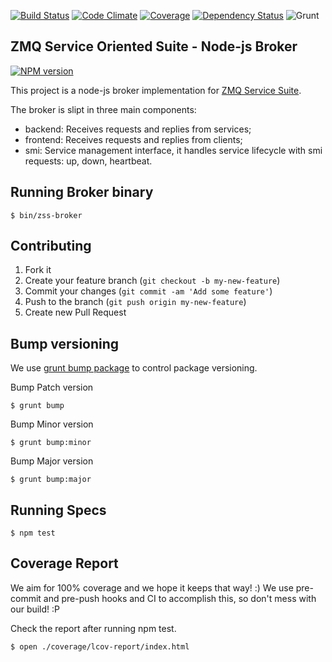 [![Build Status](https://travis-ci.org/pjanuario/zmq-service-suite-broker-js.svg?branch=master)](https://travis-ci.org/pjanuario/zmq-service-suite-broker-js)
[![Code Climate](https://codeclimate.com/github/pjanuario/zmq-service-suite-broker-js.png)](https://codeclimate.com/github/pjanuario/zmq-service-suite-broker-js)
[![Coverage](https://codeclimate.com/github/pjanuario/zmq-service-suite-broker-js/coverage.png)](https://codeclimate.com/github/pjanuario/zmq-service-suite-broker-js)
[![Dependency Status](https://gemnasium.com/pjanuario/zmq-service-suite-broker-js.svg)](https://gemnasium.com/pjanuario/zmq-service-suite-broker-js)
![Grunt](https://cdn.gruntjs.com/builtwith.png)

## ZMQ Service Oriented Suite - Node-js Broker

[![NPM version](https://badge.fury.io/js/zmq-service-suite-broker.svg)](http://badge.fury.io/js/zmq-service-suite-broker)

This project is a node-js broker implementation for [ZMQ Service Suite](http://pjanuario.github.io/zmq-service-suite-specs/).

The broker is slipt in three main components:
* backend: Receives requests and replies from services;
* frontend: Receives requests and replies from clients;
* smi: Service management interface, it handles service lifecycle with smi requests: up, down, heartbeat.

## Running Broker binary

    $ bin/zss-broker


## Contributing

1. Fork it
2. Create your feature branch (`git checkout -b my-new-feature`)
3. Commit your changes (`git commit -am 'Add some feature'`)
4. Push to the branch (`git push origin my-new-feature`)
5. Create new Pull Request

## Bump versioning

We use [grunt bump package](https://www.npmjs.org/package/grunt-bump) to control package versioning.

Bump Patch version

    $ grunt bump

Bump Minor version

    $ grunt bump:minor

Bump Major version

    $ grunt bump:major

## Running Specs

    $ npm test

## Coverage Report

We aim for 100% coverage and we hope it keeps that way! :)
We use pre-commit and pre-push hooks and CI to accomplish this, so don't mess with our build! :P

Check the report after running npm test.

    $ open ./coverage/lcov-report/index.html
